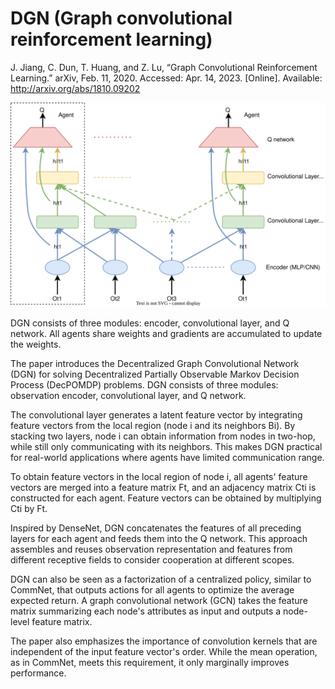 # DGN (Graph convolutional reinforcement learning)

J. Jiang, C. Dun, T. Huang, and Z. Lu, “Graph Convolutional Reinforcement Learning.” arXiv, Feb. 11, 2020. Accessed: Apr. 14, 2023. [Online]. Available: http://arxiv.org/abs/1810.09202


![DGN architecture as in paper](https://github.com/hasithz/CommRL_docs/blob/master/assets/images/DGN.drawio.svg)

DGN consists of three modules: encoder, convolutional layer, and Q network. All agents share weights and gradients are accumulated to update the weights.

The paper introduces the Decentralized Graph Convolutional Network (DGN) for solving Decentralized Partially Observable Markov Decision Process (DecPOMDP) problems. DGN consists of three modules: observation encoder, convolutional layer, and Q network.

The convolutional layer generates a latent feature vector by integrating feature vectors from the local region (node i and its neighbors Bi). By stacking two layers, node i can obtain information from nodes in two-hop, while still only communicating with its neighbors. This makes DGN practical for real-world applications where agents have limited communication range.

To obtain feature vectors in the local region of node i, all agents' feature vectors are merged into a feature matrix Ft, and an adjacency matrix Cti is constructed for each agent. Feature vectors can be obtained by multiplying Cti by Ft.

Inspired by DenseNet, DGN concatenates the features of all preceding layers for each agent and feeds them into the Q network. This approach assembles and reuses observation representation and features from different receptive fields to consider cooperation at different scopes.

DGN can also be seen as a factorization of a centralized policy, similar to CommNet, that outputs actions for all agents to optimize the average expected return. A graph convolutional network (GCN) takes the feature matrix summarizing each node's attributes as input and outputs a node-level feature matrix.

The paper also emphasizes the importance of convolution kernels that are independent of the input feature vector's order. While the mean operation, as in CommNet, meets this requirement, it only marginally improves performance.